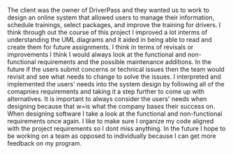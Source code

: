 The client was the owner of DriverPass and they wanted us to work to design an online system that allowed users to manage their information, schedule trainings, select packages, and improve the training for drivers. I think through out the course of this project I improved a lot interms of understanding the UML diagrams and it aided in being able to read and create them for future assignments. I think in terms of revisals or improvements I think I would always look at the functional and non-functional requirements and the possible maintenance additions. In the future if the users submit concerns or technical issues then the team would revisit and see what needs to change to solve the issues. I interpreted and implemented the users' needs into the system design by following all of the comapnies requirements and taking it a step further to come up with alternatives. It is important to always consider the users' needs when designing because that w=is what the company bases their success on. When designing software I take a look at the functional and non-functional requirements once again. I like to make sure I organize my code aligned with the project requirements so I dont miss anything. In the future I hope to be working on a team as opposed to individually because I can get more feedback on my program. 
